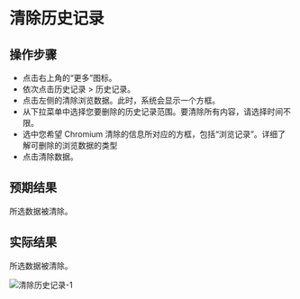 # 清除历史记录

## 操作步骤

- 点击右上角的“更多”图标。
- 依次点击历史记录 > 历史记录。
- 点击左侧的清除浏览数据。此时，系统会显示一个方框。
- 从下拉菜单中选择您要删除的历史记录范围。要清除所有内容，请选择时间不限。
- 选中您希望 Chromium 清除的信息所对应的方框，包括“浏览记录”。详细了解可删除的浏览数据的类型
- 点击清除数据。

## 预期结果

所选数据被清除。

## 实际结果

所选数据被清除。

![清除历史记录-1](../img/清除历史记录-1.png)